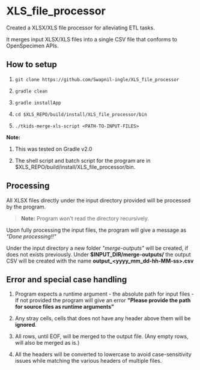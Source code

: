 # XLS_file_processor

Created a XLSX/XLS file processor for alleviating ETL tasks. 

It merges input XLSX/XLS files into a single CSV file that conforms to OpenSpecimen APIs.

## How to setup

1. `git clone https://github.com/Swapnil-ingle/XLS_file_processor`

2. `gradle clean`

3. `gradle installApp`

4. `cd $XLS_REPO/build/install/XLS_file_processor/bin`

5. `./tkids-merge-xls-script <PATH-TO-INPUT-FILES>`

**Note:**

1. This was tested on Gradle v2.0

2. The shell script and batch script for the program are in $XLS_REPO/build/install/XLS_file_processor/bin.

## Processing

All XLSX files directly under the input directory provided will be processed by the program.
> **Note:** Program won't read the directory recursively.

Upon fully processing the input files, the program will give a message as *"Done processing!!"*

Under the input directory a new folder *"merge-outputs"* will be created, if does not exists previously. Under **$INPUT_DIR/merge-outputs/** the output CSV will be created with the name **output_<yyyy_mm_dd-hh-MM-ss>.csv**

## Error and special case handling

1. Program expects a runtime argument - the absolute path for input files - If not provided the program will give an error **"Please provide the path for source files as runtime arguments"**

2. Any stray cells, cells that does not have any header above them will be **ignored**.

3. All rows, until EOF, will be merged to the output file. (Any empty rows, will also be merged as is.)

4. All the headers will be converted to lowercase to avoid case-sensitivity issues while matching the various headers of multiple files.
